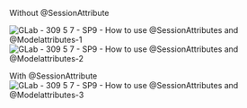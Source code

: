 Without @SessionAttribute

![GLab - 309 5 7 - SP9 - How to use @SessionAttributes and @Modelattributes-1](https://github.com/user-attachments/assets/b3161a2b-1b96-4012-87ab-0e2b90dba564)
![GLab - 309 5 7 - SP9 - How to use @SessionAttributes and @Modelattributes-2](https://github.com/user-attachments/assets/cca295d1-3983-476d-9f27-3d3ec343cfb5)

With @SessionAttribute
![GLab - 309 5 7 - SP9 - How to use @SessionAttributes and @Modelattributes-3](https://github.com/user-attachments/assets/bba35d7d-f40c-49b8-a79d-43309b0de430)
